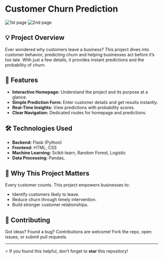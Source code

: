 # Customer Churn Prediction
![1st page](https://github.com/user-attachments/assets/ace1144a-6148-4cef-948c-24910a15ca31)
![2nd page](https://github.com/user-attachments/assets/0916f69e-7506-4162-a04d-adf29532b7f8)


## 💡 Project Overview
Ever wondered why customers leave a business? This project dives into customer behavior, predicting churn and helping businesses act before it’s too late. With just a few details, it provides instant predictions and the probability of churn.

## 🧩 Features
- **Interactive Homepage:** Understand the project and its purpose at a glance.
- **Simple Prediction Form:** Enter customer details and get results instantly.
- **Real-Time Insights:** View predictions with probability scores.
- **Clear Navigation:** Dedicated routes for homepage and predictions.

## 🛠️ Technologies Used
- **Backend:** Flask (Python)
- **Frontend:** HTML, CSS
- **Machine Learning:** Scikit-learn, Random Forest, Logistic
- **Data Processing:** Pandas, 
## 🤔 Why This Project Matters
Every customer counts. This project empowers businesses to:
- Identify customers likely to leave.
- Reduce churn through timely intervention.
- Build stronger customer relationships.

## 🙌 Contributing
Got ideas? Found a bug? Contributions are welcome! Fork the repo, open issues, or submit pull requests.

---
⭐ If you found this helpful, don’t forget to **star** this repository!
